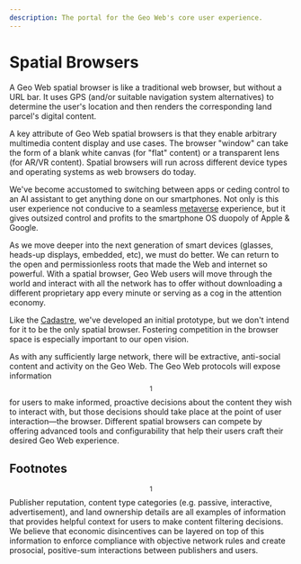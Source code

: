 ```yaml
---
description: The portal for the Geo Web's core user experience.
---
```


# Spatial Browsers

A Geo Web spatial browser is like a traditional web browser, but without a URL bar. It uses GPS \(and/or suitable navigation system alternatives\) to determine the user's location and then renders the corresponding land parcel's digital content. 

A key attribute of Geo Web spatial browsers is that they enable arbitrary multimedia content display and use cases. The browser "window" can take the form of a blank white canvas \(for "flat" content\) or a transparent lens \(for AR/VR content\). Spatial browsers will run across different device types and operating systems as web browsers do today.

We've become accustomed to switching between apps or ceding control to an AI assistant to get anything done on our smartphones. Not only is this user experience not conducive to a seamless [metaverse](../introduction/what-is-the-geo-web.md) experience, but it gives outsized control and profits to the smartphone OS duopoly of Apple & Google. 

As we move deeper into the next generation of smart devices \(glasses, heads-up displays, embedded, etc\), we must do better. We can return to the open and permissionless roots that made the Web and internet so powerful. With a spatial browser, Geo Web users will move through the world and interact with all the network has to offer without downloading a different proprietary app every minute or serving as a cog in the attention economy. 

Like the [Cadastre](cadastre.md), we've developed an initial prototype, but we don't intend for it to be the only spatial browser. Fostering competition in the browser space is especially important to our open vision. 

As with any sufficiently large network, there will be extractive, anti-social content and activity on the Geo Web. The Geo Web protocols will expose information$$^1$$ for users to make informed, proactive decisions about the content they wish to interact with, but those decisions should take place at the point of user interaction—the browser. Different spatial browsers can compete by offering advanced tools and configurability that help their users craft their desired Geo Web experience.

## Footnotes

$$^1$$ Publisher reputation, content type categories \(e.g. passive, interactive, advertisement\), and land ownership details are all examples of information that provides helpful context for users to make content filtering decisions. We believe that economic disincentives can be layered on top of this information to enforce compliance with objective network rules and create prosocial, positive-sum interactions between publishers and users.


